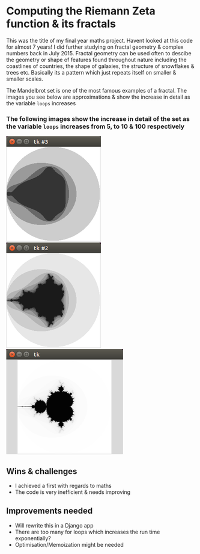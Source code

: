 
# Computing the Riemann Zeta function & its fractals
This was the title of my final year maths project.
Havent looked at this code for almost 7 years!
I did further studying on fractal geometry & complex numbers
back in July 2015. 
Fractal geometry can be used often to descibe the geometry or shape of features
found throughout nature
including the coastlines of countries, the shape of galaxies, the structure of snowflakes & trees etc.
Basically its a pattern which just repeats itself on smaller & smaller scales. 

The Mandelbrot set is one of the most famous examples of a fractal. The images you see below are approximations
& show the increase in detail as the variable `loops` increases 


### The following images show the increase in detail of the set as the variable `loops` increases from 5, to 10 & 100 respectively 

![Alt text](5loops.png?raw=true "Optional Title")
![Alt text](10loops.png?raw=true "Optional Title")
![Alt text](mandelbrot.png?raw=true "Optional Title")


## Wins & challenges
- I achieved a first with regards to maths
- The code is very inefficient & needs improving 
## Improvements needed
- Will rewrite this in a Django app
- There are too many for loops which increases the run time exponentially?
- Optimisation/Memoization might be needed
